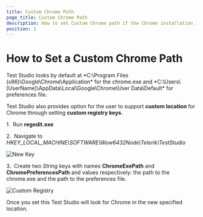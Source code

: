 ```yaml
---
title: Custom Chrome Path
page_title: Custom Chrome Path
description: How to set Custom Chrome path if the Chrome installation is a custom one. 
position: 1
---
```

# How to Set a Custom Chrome Path

Test Studio looks by default at *C:\Program Files (x86)\Google\Chrome\Application\* for the chrome.exe and *C:\Users\\[UserName]\AppData\Local\Google\Chrome\User Data\Default\* for preferences file.

Test Studio also provides option for the user to support **custom location** for Chrome through setting **custom registry keys**.

1.&nbsp; Run **regedit.exe**

2.&nbsp; Navigate to *HKEY_LOCAL_MACHINE\SOFTWARE\Wow6432Node\Telerik\TestStudio*

![New Key][1]

3.&nbsp; Create two *String* keys with names **ChromeExePath** and **ChromePreferencesPath** and values respectively: the path to the chrome.exe and the path to the preferences file.

![Custom Registry][2]

Once you set this Test Studio will look for Chrome in the new specified location.

[1]: /img/knowledge-base/browsers-kb/custom-chrome-path/fig1.png
[2]: /img/knowledge-base/browsers-kb/custom-chrome-path/fig2.png
